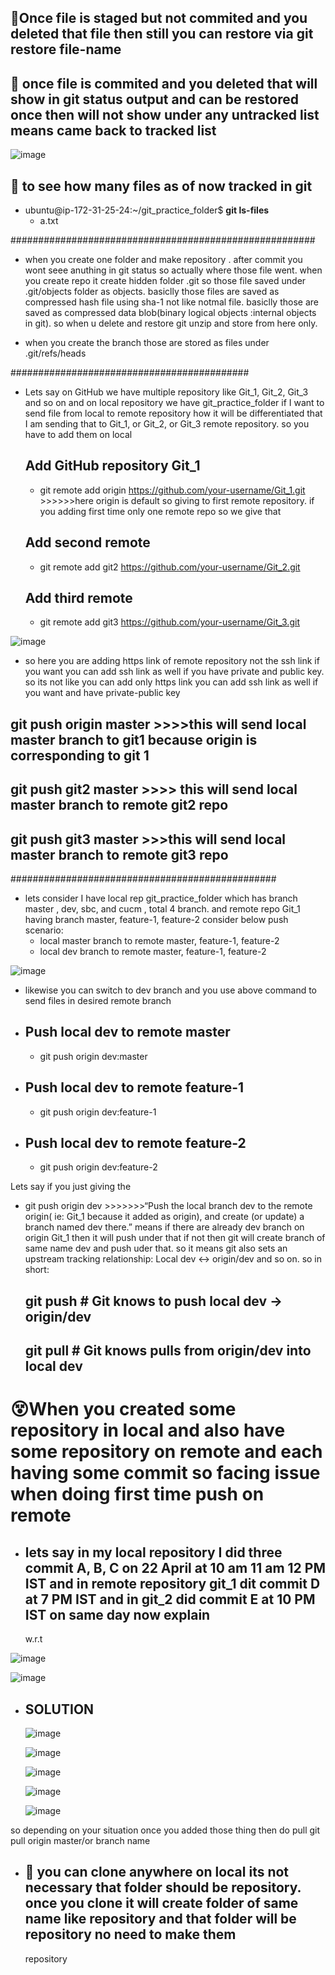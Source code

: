 ## 🚀Once file is staged but not commited and  you deleted that file then still you can restore via git restore file-name
## 🚀 once file is commited and you deleted that will show in git status output and can be restored once then will not show under any untracked list means came back to tracked list

![image](https://github.com/user-attachments/assets/a755d985-05ad-4d74-80af-758d6967ddc2)

## 🚀 to see how many files as of now tracked in git

- ubuntu@ip-172-31-25-24:~/git_practice_folder$ **git ls-files**
   - a.txt


#######################################################
- when you create one folder and make repository . after commit you wont seee anuthing in git status so actually where those file went. when you create repo it create hidden folder .git
  so those file saved under .git/objects folder as objects. basiclly those files are saved as compressed hash file using sha-1 not like notmal file. basiclly those are saved as compressed data blob(binary logical objects 
  :internal objects in git). so when u delete and restore git unzip and store from here only.

- when you create the branch those are stored as files under .git/refs/heads


###########################################

- Lets say on GitHub we have multiple repository like Git_1, Git_2, Git_3 and so on and on local repository we have git_practice_folder if I want to send file from local to remote repository how it will be differentiated 
  that I am sending that to Git_1, or Git_2, or Git_3 remote repository. so you have to add them on local

   ## Add GitHub repository Git_1
   - git remote add origin https://github.com/your-username/Git_1.git >>>>>>here origin is default so giving to first remote repository. if you adding first time only one remote repo so we give that 

   ## Add second remote
   - git remote add git2 https://github.com/your-username/Git_2.git

   ## Add third remote
   - git remote add git3 https://github.com/your-username/Git_3.git
 
![image](https://github.com/user-attachments/assets/f746e9af-b573-45d9-93b7-5567719b581d)


- so here you are adding https link of remote repository not the ssh link if you want you can add ssh link as well if you have private and public key. so its not like you can add only https link you can add ssh
   link as well if you want and have private-public key

## git push origin master >>>>this will send local master branch to git1 because origin is corresponding to git 1

## git push git2 master >>>> this will send local master branch to remote git2 repo 

## git push git3 master >>>this will send local master branch to remote git3 repo 



################################################

- lets consider I have local rep git_practice_folder which has branch master , dev, sbc, and cucm , total 4 branch. and remote repo Git_1 having branch master, feature-1, feature-2
  consider below push scenario:
  - local master branch to remote master, feature-1, feature-2
  - local dev branch to remote master, feature-1, feature-2

![image](https://github.com/user-attachments/assets/36cc84e8-064c-411b-813c-9e250eaf9fa7)


- likewise you can switch to dev branch and you use above command to send files in desired remote branch

 - ## Push local dev to remote master
   - git push origin dev:master

-  ## Push local dev to remote feature-1
   - git push origin dev:feature-1

-  ## Push local dev to remote feature-2
   - git push origin dev:feature-2
 

Lets say if you just giving the 
  - git push origin dev  >>>>>>>“Push the local branch dev to the remote origin( ie: Git_1 because it added as origin), and create (or update) a branch named dev there.” means if there are already dev branch on origin Git_1
    then it will push under that if not then git will create branch of same name dev and push uder that. so it means  git also sets an upstream tracking relationship: Local dev ↔ origin/dev and so on.
    so in short:
    
    ## git push       # Git knows to push local dev → origin/dev
    ## git pull       # Git knows pulls from origin/dev into local dev



# 😵When you created some repository in local and also have some repository on remote  and each having some commit so facing issue when doing first time push on remote
 - ## lets say in my local repository I did three commit A, B, C on 22 April at 10 am 11 am 12 PM IST and in remote repository git_1 dit commit D at 7 PM IST and in git_2 did commit E at 10 PM IST on same day now explain 
      w.r.t

  ![image](https://github.com/user-attachments/assets/2a7e4593-5dac-4e72-ab27-ce95c6e1c384)

  ![image](https://github.com/user-attachments/assets/7d41e614-4d43-449a-8eee-c0194d6c5069)

  - ## SOLUTION

    ![image](https://github.com/user-attachments/assets/536d12c8-d221-44ee-8d98-dfa44d6a74a7)

    ![image](https://github.com/user-attachments/assets/b5645115-7a8d-4baf-ac4b-ae4f2db5b6af)

    ![image](https://github.com/user-attachments/assets/6b82baf7-8e87-4d29-a157-ffd48b897f74)

    ![image](https://github.com/user-attachments/assets/2d7a8a96-d052-42c7-9ab9-c76342ecec58)

    ![image](https://github.com/user-attachments/assets/8ef0c590-61e7-429d-88d1-321c679bf40a)




so depending on your situation once you added those thing then do pull git pull origin master/or branch name 


- ## 💭 you can clone anywhere on local its not necessary that folder should be repository. once you clone it will create folder of same name like repository and that folder will be repository no need to make them 
    repository

  

  

  


   
